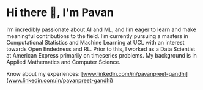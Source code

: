 # Hi there 👋, I'm Pavan</h1>

I’m incredibly passionate about AI and ML, and I’m eager to learn and make meaningful contributions to the field. I’m currently pursuing a masters in Computational Statistics and Machine Learning at UCL with an interest towards Open Endedness and RL. Prior to this, I worked as a Data Scientist at American Express primarily on timeseries problems. My background is in Applied Mathematics and Computer Science.

Know about my experiences: [www.linkedin.com/in/pavanpreet-gandhi](www.linkedin.com/in/pavanpreet-gandhi)
